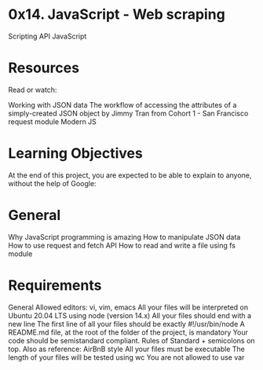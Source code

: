 # 0x14. JavaScript - Web scraping
Scripting
API
JavaScript

# Resources
Read or watch:

Working with JSON data
The workflow of accessing the attributes of a simply-created JSON object by Jimmy Tran from Cohort 1 - San Francisco
request module
Modern JS
# Learning Objectives
At the end of this project, you are expected to be able to explain to anyone, without the help of Google:

# General
Why JavaScript programming is amazing
How to manipulate JSON data
How to use request and fetch API
How to read and write a file using fs module

# Requirements
General
Allowed editors: vi, vim, emacs
All your files will be interpreted on Ubuntu 20.04 LTS using node (version 14.x)
All your files should end with a new line
The first line of all your files should be exactly #!/usr/bin/node
A README.md file, at the root of the folder of the project, is mandatory
Your code should be semistandard compliant. Rules of Standard + semicolons on top. Also as reference: AirBnB style
All your files must be executable
The length of your files will be tested using wc
You are not allowed to use var
